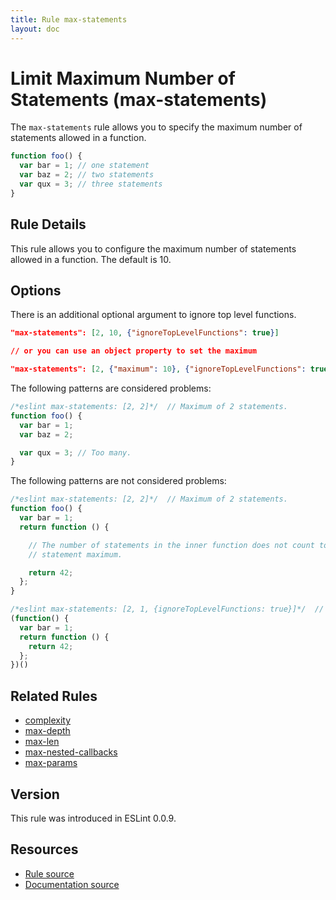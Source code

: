 ```yaml
---
title: Rule max-statements
layout: doc
---
```

<!-- Note: No pull requests accepted for this file. See README.md in the root directory for details. -->

# Limit Maximum Number of Statements (max-statements)

The `max-statements` rule allows you to specify the maximum number of statements allowed in a function.

```js
function foo() {
  var bar = 1; // one statement
  var baz = 2; // two statements
  var qux = 3; // three statements
}
```

## Rule Details

This rule allows you to configure the maximum number of statements allowed in a function.  The default is 10.

## Options

There is an additional optional argument to ignore top level functions.

```json
"max-statements": [2, 10, {"ignoreTopLevelFunctions": true}]

// or you can use an object property to set the maximum

"max-statements": [2, {"maximum": 10}, {"ignoreTopLevelFunctions": true}]
```

The following patterns are considered problems:

```js
/*eslint max-statements: [2, 2]*/  // Maximum of 2 statements.
function foo() {
  var bar = 1;
  var baz = 2;

  var qux = 3; // Too many.
}
```

The following patterns are not considered problems:

```js
/*eslint max-statements: [2, 2]*/  // Maximum of 2 statements.
function foo() {
  var bar = 1;
  return function () {

    // The number of statements in the inner function does not count toward the
    // statement maximum.

    return 42;
  };
}
```

```js
/*eslint max-statements: [2, 1, {ignoreTopLevelFunctions: true}]*/  // Maximum of 1 statement.
(function() {
  var bar = 1;
  return function () {
    return 42;
  };
})()
```

## Related Rules

* [complexity](complexity)
* [max-depth](max-depth)
* [max-len](max-len)
* [max-nested-callbacks](max-nested-callbacks)
* [max-params](max-params)

## Version

This rule was introduced in ESLint 0.0.9.

## Resources

* [Rule source](https://github.com/eslint/eslint/tree/master/lib/rules/max-statements.js)
* [Documentation source](https://github.com/eslint/eslint/tree/master/docs/rules/max-statements.md)
